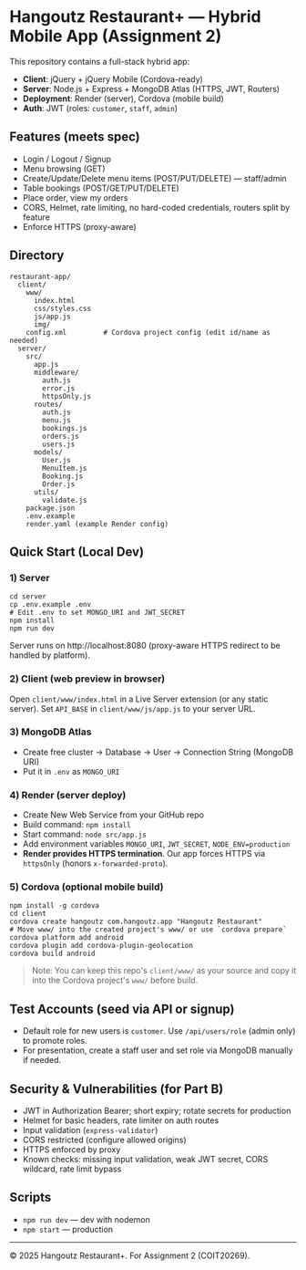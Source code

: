 # Hangoutz Restaurant+ — Hybrid Mobile App (Assignment 2)

This repository contains a full-stack hybrid app:
- **Client**: jQuery + jQuery Mobile (Cordova-ready)
- **Server**: Node.js + Express + MongoDB Atlas (HTTPS, JWT, Routers)
- **Deployment**: Render (server), Cordova (mobile build)
- **Auth**: JWT (roles: `customer`, `staff`, `admin`)

## Features (meets spec)
- Login / Logout / Signup
- Menu browsing (GET)
- Create/Update/Delete menu items (POST/PUT/DELETE) — staff/admin
- Table bookings (POST/GET/PUT/DELETE)
- Place order, view my orders
- CORS, Helmet, rate limiting, no hard-coded credentials, routers split by feature
- Enforce HTTPS (proxy-aware)

## Directory
```
restaurant-app/
  client/
    www/
      index.html
      css/styles.css
      js/app.js
      img/
    config.xml         # Cordova project config (edit id/name as needed)
  server/
    src/
      app.js
      middleware/
        auth.js
        error.js
        httpsOnly.js
      routes/
        auth.js
        menu.js
        bookings.js
        orders.js
        users.js
      models/
        User.js
        MenuItem.js
        Booking.js
        Order.js
      utils/
        validate.js
    package.json
    .env.example
    render.yaml (example Render config)
```

## Quick Start (Local Dev)

### 1) Server
```
cd server
cp .env.example .env
# Edit .env to set MONGO_URI and JWT_SECRET
npm install
npm run dev
```
Server runs on http://localhost:8080 (proxy-aware HTTPS redirect to be handled by platform).

### 2) Client (web preview in browser)
Open `client/www/index.html` in a Live Server extension (or any static server).
Set `API_BASE` in `client/www/js/app.js` to your server URL.

### 3) MongoDB Atlas
- Create free cluster → Database → User → Connection String (MongoDB URI)
- Put it in `.env` as `MONGO_URI`

### 4) Render (server deploy)
- Create New Web Service from your GitHub repo
- Build command: `npm install`
- Start command: `node src/app.js`
- Add environment variables `MONGO_URI`, `JWT_SECRET`, `NODE_ENV=production`
- **Render provides HTTPS termination**. Our app forces HTTPS via `httpsOnly` (honors `x-forwarded-proto`).

### 5) Cordova (optional mobile build)
```
npm install -g cordova
cd client
cordova create hangoutz com.hangoutz.app "Hangoutz Restaurant"
# Move www/ into the created project's www/ or use `cordova prepare`
cordova platform add android
cordova plugin add cordova-plugin-geolocation
cordova build android
```
> Note: You can keep this repo's `client/www/` as your source and copy it into the Cordova project's `www/` before build.

## Test Accounts (seed via API or signup)
- Default role for new users is `customer`. Use `/api/users/role` (admin only) to promote roles.
- For presentation, create a staff user and set role via MongoDB manually if needed.

## Security & Vulnerabilities (for Part B)
- JWT in Authorization Bearer; short expiry; rotate secrets for production
- Helmet for basic headers, rate limiter on auth routes
- Input validation (`express-validator`)
- CORS restricted (configure allowed origins)
- HTTPS enforced by proxy
- Known checks: missing input validation, weak JWT secret, CORS wildcard, rate limit bypass

## Scripts
- `npm run dev` — dev with nodemon
- `npm start` — production

---

© 2025 Hangoutz Restaurant+. For Assignment 2 (COIT20269).
